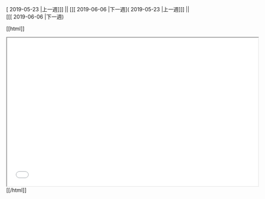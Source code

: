 [ 2019-05-23 |上一週]]] || [[[ 2019-06-06 |下一週]( 2019-05-23 |上一週]]] || [[[ 2019-06-06 |下一週)



[[html]]
<iframe src='<http://pad.hackingthursday.org>  ?showControls=true&showChat=true&showLineNumbers=true&useMonospaceFont=false' width=675 height=400></iframe>
[[/html]]